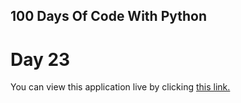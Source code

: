 ## 100 Days Of Code With Python

# Day 23

You can view this application live by clicking [this link.](https://repl.it/@ArisRoutsis/Pong-Game#main.py)
